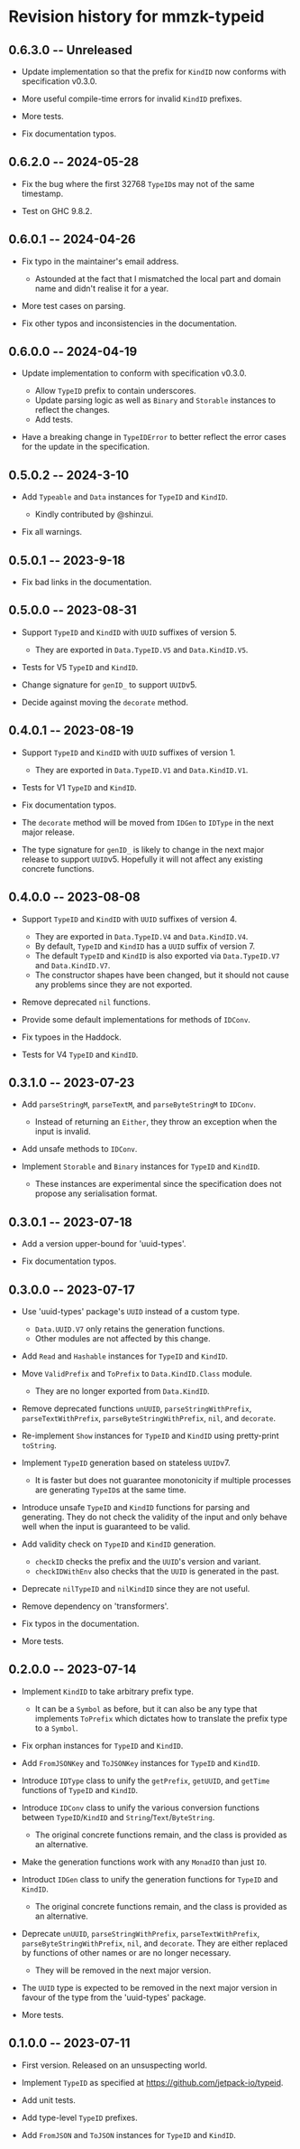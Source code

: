 # Revision history for mmzk-typeid


## 0.6.3.0 -- Unreleased

* Update implementation so that the prefix for `KindID` now conforms with specification v0.3.0.

* More useful compile-time errors for invalid `KindID` prefixes.

* More tests.

* Fix documentation typos.


## 0.6.2.0 -- 2024-05-28

* Fix the bug where the first 32768 `TypeID`s may not of the same timestamp.

* Test on GHC 9.8.2.


## 0.6.0.1 -- 2024-04-26

* Fix typo in the maintainer's email address.
  * Astounded at the fact that I mismatched the local part and domain name and didn't realise it for a year.

* More test cases on parsing.

* Fix other typos and inconsistencies in the documentation.


## 0.6.0.0 -- 2024-04-19

* Update implementation to conform with specification v0.3.0.
  * Allow `TypeID` prefix to contain underscores.
  * Update parsing logic as well as `Binary` and `Storable` instances to reflect the changes.
  * Add tests.

* Have a breaking change in `TypeIDError` to better reflect the error cases for the update in the specification.


## 0.5.0.2 -- 2024-3-10

* Add `Typeable` and `Data` instances for `TypeID` and `KindID`.
  * Kindly contributed by @shinzui.

* Fix all warnings.


## 0.5.0.1 -- 2023-9-18

* Fix bad links in the documentation.


## 0.5.0.0 -- 2023-08-31

* Support `TypeID` and `KindID` with `UUID` suffixes of version 5.
  * They are exported in `Data.TypeID.V5` and `Data.KindID.V5`.

* Tests for V5 `TypeID` and `KindID`.

* Change signature for `genID_` to support `UUID`v5.

* Decide against moving the `decorate` method.


## 0.4.0.1 -- 2023-08-19

* Support `TypeID` and `KindID` with `UUID` suffixes of version 1.
  * They are exported in `Data.TypeID.V1` and `Data.KindID.V1`.

* Tests for V1 `TypeID` and `KindID`.

* Fix documentation typos.

* The `decorate` method will be moved from `IDGen` to `IDType` in the next major release.

* The type signature for `genID_` is likely to change in the next major release to support `UUID`v5. Hopefully it will not affect any existing concrete functions.


## 0.4.0.0 -- 2023-08-08

* Support `TypeID` and `KindID` with `UUID` suffixes of version 4.
  * They are exported in `Data.TypeID.V4` and `Data.KindID.V4`.
  * By default, `TypeID` and `KindID` has a `UUID` suffix of version 7.
  * The default `TypeID` and `KindID` is also exported via `Data.TypeID.V7` and
    `Data.KindID.V7`.
  * The constructor shapes have been changed, but it should not cause any
    problems since they are not exported.

* Remove deprecated `nil` functions.

* Provide some default implementations for methods of `IDConv`.

* Fix typoes in the Haddock.

* Tests for V4 `TypeID` and `KindID`.


## 0.3.1.0 -- 2023-07-23

* Add `parseStringM`, `parseTextM`, and `parseByteStringM` to `IDConv`.
  * Instead of returning an `Either`, they throw an exception when the input is
    invalid.

* Add unsafe methods to `IDConv`.

* Implement `Storable` and `Binary` instances for `TypeID` and `KindID`.
  * These instances are experimental since the specification does not propose
    any serialisation format.


## 0.3.0.1 -- 2023-07-18

* Add a version upper-bound for 'uuid-types'.

* Fix documentation typos.


## 0.3.0.0 -- 2023-07-17

* Use 'uuid-types' package's `UUID` instead of a custom type.
  * `Data.UUID.V7` only retains the generation functions.
  * Other modules are not affected by this change.

* Add `Read` and `Hashable` instances for `TypeID` and `KindID`.

* Move `ValidPrefix` and `ToPrefix` to `Data.KindID.Class` module.
  * They are no longer exported from `Data.KindID`.

* Remove deprecated functions `unUUID`, `parseStringWithPrefix`,
  `parseTextWithPrefix`, `parseByteStringWithPrefix`, `nil`, and `decorate`.

* Re-implement `Show` instances for `TypeID` and `KindID` using pretty-print
  `toString`.

* Implement `TypeID` generation based on stateless `UUID`v7.
  * It is faster but does not guarantee monotonicity if multiple processes are
    generating `TypeID`s at the same time.

* Introduce unsafe `TypeID` and `KindID` functions for parsing and generating.
  They do not check the validity of the input and only behave well when the
  input is guaranteed to be valid.

* Add validity check on `TypeID` and `KindID` generation.
  * `checkID` checks the prefix and the `UUID`'s version and variant.
  * `checkIDWithEnv` also checks that the `UUID` is generated in the past.

* Deprecate `nilTypeID` and `nilKindID` since they are not useful.

* Remove dependency on 'transformers'.

* Fix typos in the documentation.

* More tests.


## 0.2.0.0 -- 2023-07-14

* Implement `KindID` to take arbitrary prefix type.
  * It can be a `Symbol` as before, but it can also be any type that implements
    `ToPrefix` which dictates how to translate the prefix type to a `Symbol`.

* Fix orphan instances for `TypeID` and `KindID`.

* Add `FromJSONKey` and `ToJSONKey` instances for `TypeID` and `KindID`.

* Introduce `IDType` class to unify the `getPrefix`, `getUUID`, and `getTime`
  functions of `TypeID` and `KindID`.

* Introduce `IDConv` class to unify the various conversion functions between
  `TypeID`/`KindID` and `String`/`Text`/`ByteString`.
  * The original concrete functions remain, and the class is provided as an
    alternative.

* Make the generation functions work with any `MonadIO` than just `IO`.

* Introduct `IDGen` class to unify the generation functions for `TypeID` and
  `KindID`.
  * The original concrete functions remain, and the class is provided as an
    alternative.

* Deprecate `unUUID`, `parseStringWithPrefix`, `parseTextWithPrefix`,
  `parseByteStringWithPrefix`, `nil`, and `decorate`. They are either replaced
  by functions of other names or are no longer necessary.
  * They will be removed in the next major version.

* The `UUID` type is expected to be removed in the next major version in favour
  of the type from the 'uuid-types' package.

* More tests.


## 0.1.0.0 -- 2023-07-11

* First version. Released on an unsuspecting world.

* Implement `TypeID` as specified at https://github.com/jetpack-io/typeid.

* Add unit tests.

* Add type-level `TypeID` prefixes.

* Add `FromJSON` and `ToJSON` instances for `TypeID` and `KindID`.
